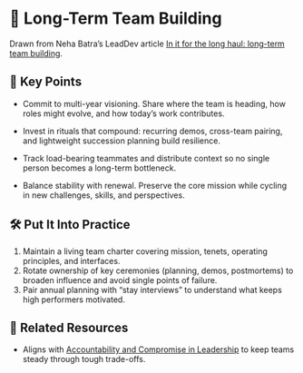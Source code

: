 # 🌱 Long-Term Team Building

Drawn from Neha Batra’s LeadDev article
[In it for the long haul: long-term team building](https://leaddev.com/culture/it-long-haul-long-term-team-building).

## 🔑 Key Points

- Commit to multi-year visioning.
  Share where the team is heading, how roles might evolve, and how today’s work contributes.

- Invest in rituals that compound: recurring demos, cross-team pairing, and lightweight succession planning build resilience.
- Track load-bearing teammates and distribute context so no single person becomes a long-term bottleneck.
- Balance stability with renewal.
  Preserve the core mission while cycling in new challenges, skills, and perspectives.

## 🛠️ Put It Into Practice

1. Maintain a living team charter covering mission, tenets, operating principles, and interfaces.
2. Rotate ownership of key ceremonies (planning, demos, postmortems) to broaden influence and avoid single points of failure.
3. Pair annual planning with “stay interviews” to understand what keeps high performers motivated.

## 🔗 Related Resources

- Aligns with [Accountability and Compromise in Leadership](accountability-and-compromise-in-leadership.md) to keep teams steady through tough trade-offs.
